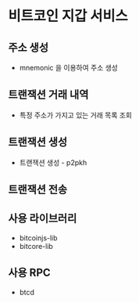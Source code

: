 # 비트코인 지갑 서비스

## 주소 생성

- mnemonic 을 이용하여 주소 생성

## 트랜잭션 거래 내역

- 특정 주소가 가지고 있는 거래 목록 조회

## 트랜잭션 생성

- 트랜잭션 생성 - p2pkh

## 트랜잭션 전송

## 사용 라이브러리

- bitcoinjs-lib
- bitcore-lib

## 사용 RPC

- btcd
